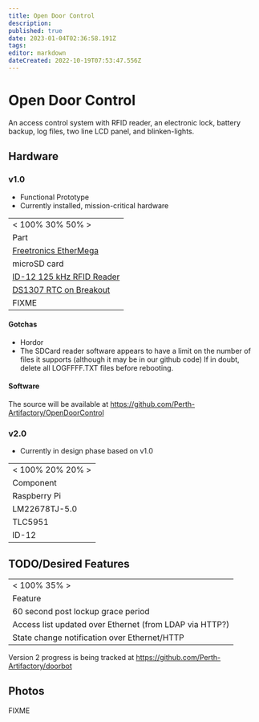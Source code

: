 ```yaml
---
title: Open Door Control
description: 
published: true
date: 2023-01-04T02:36:58.191Z
tags: 
editor: markdown
dateCreated: 2022-10-19T07:53:47.556Z
---
```


# Open Door Control

An access control system with RFID reader, an electronic lock, battery backup, log files, two line LCD panel, and blinken-lights.

## Hardware

### v1.0

-   Functional Prototype
-   Currently installed, mission-critical hardware

|                                                                                                                           |
|---------------------------------------------------------------------------------------------------------------------------|
| \< 100% 30% 50% \>                                                                                                        |
| Part                                                                                                                      |
| [Freetronics EtherMega](http://www.freetronics.com/products/ethermega-arduino-mega-2560-compatible-with-onboard-ethernet) |
| microSD card                                                                                                              |
| [ID-12 125 kHz RFID Reader](http://www.sparkfun.com/products/8419)                                                        |
| [DS1307 RTC on Breakout](https://www.adafruit.com/products/264)                                                           |
| FIXME                                                                                                                     |

#### Gotchas

-   Hordor
-   The SDCard reader software appears to have a limit on the number of files it supports (although it may be in our github code) If in doubt, delete all LOGFFFF.TXT files before rebooting.

#### Software

The source will be available at <https://github.com/Perth-Artifactory/OpenDoorControl>

### v2.0

-   Currently in design phase based on v1.0

|                    |
|--------------------|
| \< 100% 20% 20% \> |
| Component          |
| Raspberry Pi       |
| LM22678TJ-5.0      |
| TLC5951            |
| ID-12              |

## TODO/Desired Features

|                                                         |
|---------------------------------------------------------|
| \< 100% 35% \>                                          |
| Feature                                                 |
| 60 second post lockup grace period                      |
| Access list updated over Ethernet (from LDAP via HTTP?) |
| State change notification over Ethernet/HTTP            |

Version 2 progress is being tracked at <https://github.com/Perth-Artifactory/doorbot>

## Photos

FIXME
